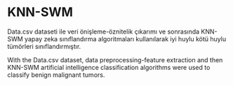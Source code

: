 # KNN-SWM
Data.csv dataseti ile veri önişleme-öznitelik çıkarımı ve sonrasında KNN-SWM yapay zeka sınıflandırma algoritmaları kullanılarak iyi huylu kötü huylu tümörleri sınıflandırmıştır.


With the Data.csv dataset, data preprocessing-feature extraction and then KNN-SWM artificial intelligence classification algorithms were used to classify benign malignant tumors.
